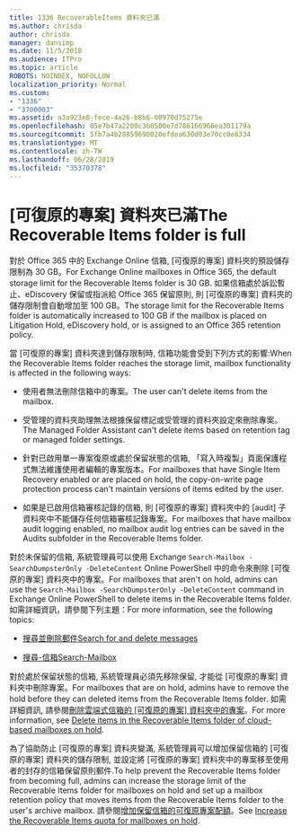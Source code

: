 ```yaml
---
title: 1336 RecoverableItems 資料夾已滿
ms.author: chrisda
author: chrisda
manager: dansimp
ms.date: 11/5/2018
ms.audience: ITPro
ms.topic: article
ROBOTS: NOINDEX, NOFOLLOW
localization_priority: Normal
ms.custom:
- "1336"
- "3700003"
ms.assetid: a3a923e8-fece-4a26-b8b6-00970d75275e
ms.openlocfilehash: 05e7b47a2200c3b0500e7d786166966ea301179a
ms.sourcegitcommit: 5fb7a4b28859690020efdea630d03e70cc0e6334
ms.translationtype: MT
ms.contentlocale: zh-TW
ms.lasthandoff: 06/28/2019
ms.locfileid: "35370378"
---
```

# <a name="the-recoverable-items-folder-is-full"></a><span data-ttu-id="16de6-102">[可復原的專案] 資料夾已滿</span><span class="sxs-lookup"><span data-stu-id="16de6-102">The Recoverable Items folder is full</span></span>

<span data-ttu-id="16de6-103">對於 Office 365 中的 Exchange Online 信箱, [可復原的專案] 資料夾的預設儲存限制為 30 GB。</span><span class="sxs-lookup"><span data-stu-id="16de6-103">For Exchange Online mailboxes in Office 365, the default storage limit for the Recoverable Items folder is 30 GB.</span></span> <span data-ttu-id="16de6-104">如果信箱處於訴訟暫止、eDiscovery 保留或指派給 Office 365 保留原則, 則 [可復原的專案] 資料夾的儲存限制會自動增加至 100 GB。</span><span class="sxs-lookup"><span data-stu-id="16de6-104">The storage limit for the Recoverable Items folder is automatically increased to 100 GB if the mailbox is placed on Litigation Hold, eDiscovery hold, or is assigned to an Office 365 retention policy.</span></span>

<span data-ttu-id="16de6-105">當 [可復原的專案] 資料夾達到儲存限制時, 信箱功能會受到下列方式的影響:</span><span class="sxs-lookup"><span data-stu-id="16de6-105">When the Recoverable Items folder reaches the storage limit, mailbox functionality is affected in the following ways:</span></span>

- <span data-ttu-id="16de6-106">使用者無法刪除信箱中的專案。</span><span class="sxs-lookup"><span data-stu-id="16de6-106">The user can't delete items from the mailbox.</span></span>

- <span data-ttu-id="16de6-107">受管理的資料夾助理無法根據保留標記或受管理的資料夾設定來刪除專案。</span><span class="sxs-lookup"><span data-stu-id="16de6-107">The Managed Folder Assistant can't delete items based on retention tag or managed folder settings.</span></span>

- <span data-ttu-id="16de6-108">針對已啟用單一專案復原或處於保留狀態的信箱, 「寫入時複製」頁面保護程式無法維護使用者編輯的專案版本。</span><span class="sxs-lookup"><span data-stu-id="16de6-108">For mailboxes that have Single Item Recovery enabled or are placed on hold, the copy-on-write page protection process can't maintain versions of items edited by the user.</span></span>

- <span data-ttu-id="16de6-109">如果是已啟用信箱審核記錄的信箱, 則 [可復原的專案] 資料夾中的 [audit] 子資料夾中不能儲存任何信箱審核記錄專案。</span><span class="sxs-lookup"><span data-stu-id="16de6-109">For mailboxes that have mailbox audit logging enabled, no mailbox audit log entries can be saved in the Audits subfolder in the Recoverable Items folder.</span></span>

<span data-ttu-id="16de6-110">對於未保留的信箱, 系統管理員可以使用 Exchange `Search-Mailbox -SearchDumpsterOnly -DeleteContent` Online PowerShell 中的命令來刪除 [可復原的專案] 資料夾中的專案。</span><span class="sxs-lookup"><span data-stu-id="16de6-110">For mailboxes that aren't on hold, admins can use the `Search-Mailbox -SearchDumpsterOnly -DeleteContent` command in Exchange Online PowerShell to delete items in the Recoverable Items folder.</span></span> <span data-ttu-id="16de6-111">如需詳細資訊，請參閱下列主題：</span><span class="sxs-lookup"><span data-stu-id="16de6-111">For more information, see the following topics:</span></span>

- [<span data-ttu-id="16de6-112">搜尋並刪除郵件</span><span class="sxs-lookup"><span data-stu-id="16de6-112">Search for and delete messages</span></span>](https://docs.microsoft.com/office365/securitycompliance/search-for-and-delete-messagesadmin-help)

- [<span data-ttu-id="16de6-113">搜尋-信箱</span><span class="sxs-lookup"><span data-stu-id="16de6-113">Search-Mailbox</span></span>](https://docs.microsoft.com/powershell/module/exchange/mailboxes/Search-Mailbox)

<span data-ttu-id="16de6-114">對於處於保留狀態的信箱, 系統管理員必須先移除保留, 才能從 [可復原的專案] 資料夾中刪除專案。</span><span class="sxs-lookup"><span data-stu-id="16de6-114">For mailboxes that are on hold, admins have to remove the hold before they can deleted items from the Recoverable Items folder.</span></span> <span data-ttu-id="16de6-115">如需詳細資訊, 請參閱[刪除雲端式信箱的 [可復原的專案] 資料夾中的專案](https://docs.microsoft.com/office365/securitycompliance/delete-items-in-the-recoverable-items-folder-of-mailboxes-on-hold)。</span><span class="sxs-lookup"><span data-stu-id="16de6-115">For more information, see [Delete items in the Recoverable Items folder of cloud-based mailboxes on hold](https://docs.microsoft.com/office365/securitycompliance/delete-items-in-the-recoverable-items-folder-of-mailboxes-on-hold).</span></span>

<span data-ttu-id="16de6-116">為了協助防止 [可復原的專案] 資料夾變滿, 系統管理員可以增加保留信箱的 [可復原的專案] 資料夾的儲存限制, 並設定將 [可復原的專案] 資料夾中的專案移至使用者的封存的信箱保留原則郵件.</span><span class="sxs-lookup"><span data-stu-id="16de6-116">To help prevent the Recoverable Items folder from becoming full, admins can increase the storage limit of the Recoverable Items folder for mailboxes on hold and set up a mailbox retention policy that moves items from the Recoverable Items folder to the user's archive mailbox.</span></span> <span data-ttu-id="16de6-117">請參閱[增加保留信箱的可復原專案配額](https://docs.microsoft.com/office365/securitycompliance/increase-the-recoverable-quota-for-mailboxes-on-hold)。</span><span class="sxs-lookup"><span data-stu-id="16de6-117">See [Increase the Recoverable Items quota for mailboxes on hold](https://docs.microsoft.com/office365/securitycompliance/increase-the-recoverable-quota-for-mailboxes-on-hold).</span></span>
